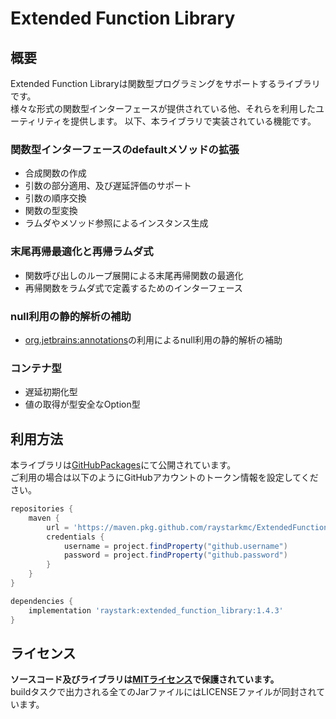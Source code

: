 # Extended Function Library

## 概要
Extended Function Libraryは関数型プログラミングをサポートするライブラリです。  
様々な形式の関数型インターフェースが提供されている他、それらを利用したユーティリティを提供します。
以下、本ライブラリで実装されている機能です。  

### 関数型インターフェースのdefaultメソッドの拡張
* 合成関数の作成
* 引数の部分適用、及び遅延評価のサポート
* 引数の順序交換
* 関数の型変換
* ラムダやメソッド参照によるインスタンス生成

### 末尾再帰最適化と再帰ラムダ式
* 関数呼び出しのループ展開による末尾再帰関数の最適化
* 再帰関数をラムダ式で定義するためのインターフェース

### null利用の静的解析の補助
* [org.jetbrains:annotations]の利用によるnull利用の静的解析の補助

### コンテナ型
* 遅延初期化型
* 値の取得が型安全なOption型

## 利用方法
本ライブラリは[GitHubPackages]にて公開されています。  
ご利用の場合は以下のようにGitHubアカウントのトークン情報を設定してください。

```groovy
repositories {
    maven {
        url = 'https://maven.pkg.github.com/raystarkmc/ExtendedFunctionLibrary'
        credentials {
            username = project.findProperty("github.username")
            password = project.findProperty("github.password")
        }
    }
}

dependencies {
    implementation 'raystark:extended_function_library:1.4.3'
}
```

## ライセンス
**ソースコード及びライブラリは[MITライセンス]で保護されています。**  
buildタスクで出力される全てのJarファイルにはLICENSEファイルが同封されています。

[org.jetbrains:annotations]: https://github.com/JetBrains/java-annotations
[MITライセンス]: https://opensource.org/licenses/mit-license.php
[GitHubPackages]: https://github.com/features/packages